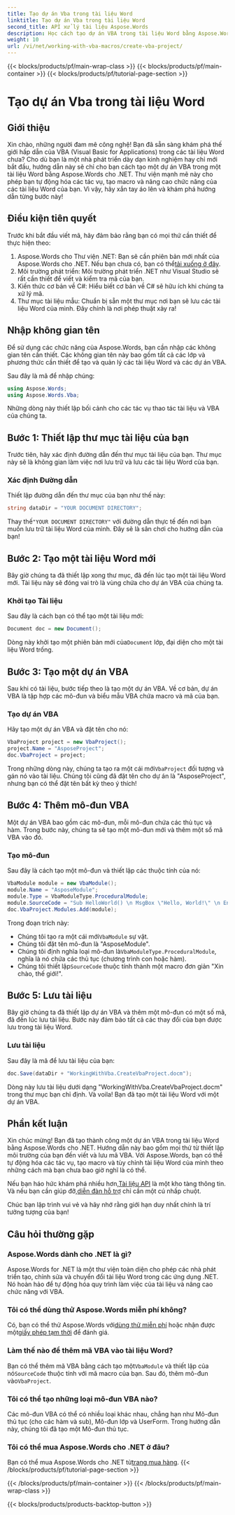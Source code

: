 ```yaml
---
title: Tạo dự án Vba trong tài liệu Word
linktitle: Tạo dự án Vba trong tài liệu Word
second_title: API xử lý tài liệu Aspose.Words
description: Học cách tạo dự án VBA trong tài liệu Word bằng Aspose.Words cho .NET. Làm theo hướng dẫn từng bước của chúng tôi để tự động hóa tài liệu liền mạch!
weight: 10
url: /vi/net/working-with-vba-macros/create-vba-project/
---
```


{{< blocks/products/pf/main-wrap-class >}}
{{< blocks/products/pf/main-container >}}
{{< blocks/products/pf/tutorial-page-section >}}

# Tạo dự án Vba trong tài liệu Word


## Giới thiệu

Xin chào, những người đam mê công nghệ! Bạn đã sẵn sàng khám phá thế giới hấp dẫn của VBA (Visual Basic for Applications) trong các tài liệu Word chưa? Cho dù bạn là một nhà phát triển dày dạn kinh nghiệm hay chỉ mới bắt đầu, hướng dẫn này sẽ chỉ cho bạn cách tạo một dự án VBA trong một tài liệu Word bằng Aspose.Words cho .NET. Thư viện mạnh mẽ này cho phép bạn tự động hóa các tác vụ, tạo macro và nâng cao chức năng của các tài liệu Word của bạn. Vì vậy, hãy xắn tay áo lên và khám phá hướng dẫn từng bước này!

## Điều kiện tiên quyết

Trước khi bắt đầu viết mã, hãy đảm bảo rằng bạn có mọi thứ cần thiết để thực hiện theo:

1.  Aspose.Words cho Thư viện .NET: Bạn sẽ cần phiên bản mới nhất của Aspose.Words cho .NET. Nếu bạn chưa có, bạn có thể[tải xuống ở đây](https://releases.aspose.com/words/net/).
2. Môi trường phát triển: Môi trường phát triển .NET như Visual Studio sẽ rất cần thiết để viết và kiểm tra mã của bạn.
3. Kiến thức cơ bản về C#: Hiểu biết cơ bản về C# sẽ hữu ích khi chúng ta xử lý mã.
4. Thư mục tài liệu mẫu: Chuẩn bị sẵn một thư mục nơi bạn sẽ lưu các tài liệu Word của mình. Đây chính là nơi phép thuật xảy ra!

## Nhập không gian tên

Để sử dụng các chức năng của Aspose.Words, bạn cần nhập các không gian tên cần thiết. Các không gian tên này bao gồm tất cả các lớp và phương thức cần thiết để tạo và quản lý các tài liệu Word và các dự án VBA.

Sau đây là mã để nhập chúng:

```csharp
using Aspose.Words;
using Aspose.Words.Vba;
```

Những dòng này thiết lập bối cảnh cho các tác vụ thao tác tài liệu và VBA của chúng ta.

## Bước 1: Thiết lập thư mục tài liệu của bạn

Trước tiên, hãy xác định đường dẫn đến thư mục tài liệu của bạn. Thư mục này sẽ là không gian làm việc nơi lưu trữ và lưu các tài liệu Word của bạn.

### Xác định Đường dẫn

Thiết lập đường dẫn đến thư mục của bạn như thế này:

```csharp
string dataDir = "YOUR DOCUMENT DIRECTORY";
```

 Thay thế`"YOUR DOCUMENT DIRECTORY"` với đường dẫn thực tế đến nơi bạn muốn lưu trữ tài liệu Word của mình. Đây sẽ là sân chơi cho hướng dẫn của bạn!

## Bước 2: Tạo một tài liệu Word mới

Bây giờ chúng ta đã thiết lập xong thư mục, đã đến lúc tạo một tài liệu Word mới. Tài liệu này sẽ đóng vai trò là vùng chứa cho dự án VBA của chúng ta.

### Khởi tạo Tài liệu

Sau đây là cách bạn có thể tạo một tài liệu mới:

```csharp
Document doc = new Document();
```

 Dòng này khởi tạo một phiên bản mới của`Document` lớp, đại diện cho một tài liệu Word trống.

## Bước 3: Tạo một dự án VBA

Sau khi có tài liệu, bước tiếp theo là tạo một dự án VBA. Về cơ bản, dự án VBA là tập hợp các mô-đun và biểu mẫu VBA chứa macro và mã của bạn.

### Tạo dự án VBA

Hãy tạo một dự án VBA và đặt tên cho nó:

```csharp
VbaProject project = new VbaProject();
project.Name = "AsposeProject";
doc.VbaProject = project;
```

 Trong những dòng này, chúng ta tạo ra một cái mới`VbaProject` đối tượng và gán nó vào tài liệu. Chúng tôi cũng đã đặt tên cho dự án là "AsposeProject", nhưng bạn có thể đặt tên bất kỳ theo ý thích!

## Bước 4: Thêm mô-đun VBA

Một dự án VBA bao gồm các mô-đun, mỗi mô-đun chứa các thủ tục và hàm. Trong bước này, chúng ta sẽ tạo một mô-đun mới và thêm một số mã VBA vào đó.

### Tạo mô-đun

Sau đây là cách tạo một mô-đun và thiết lập các thuộc tính của nó:

```csharp
VbaModule module = new VbaModule();
module.Name = "AsposeModule";
module.Type = VbaModuleType.ProceduralModule;
module.SourceCode = "Sub HelloWorld() \n MsgBox \"Hello, World!\" \n End Sub";
doc.VbaProject.Modules.Add(module);
```

Trong đoạn trích này:
-  Chúng tôi tạo ra một cái mới`VbaModule` sự vật.
- Chúng tôi đặt tên mô-đun là "AsposeModule".
-  Chúng tôi định nghĩa loại mô-đun là`VbaModuleType.ProceduralModule`, nghĩa là nó chứa các thủ tục (chương trình con hoặc hàm).
-  Chúng tôi thiết lập`SourceCode` thuộc tính thành một macro đơn giản "Xin chào, thế giới!".

## Bước 5: Lưu tài liệu

Bây giờ chúng ta đã thiết lập dự án VBA và thêm một mô-đun có một số mã, đã đến lúc lưu tài liệu. Bước này đảm bảo tất cả các thay đổi của bạn được lưu trong tài liệu Word.

### Lưu tài liệu

Sau đây là mã để lưu tài liệu của bạn:

```csharp
doc.Save(dataDir + "WorkingWithVba.CreateVbaProject.docm");
```

Dòng này lưu tài liệu dưới dạng "WorkingWithVba.CreateVbaProject.docm" trong thư mục bạn chỉ định. Và voila! Bạn đã tạo một tài liệu Word với một dự án VBA.

## Phần kết luận

Xin chúc mừng! Bạn đã tạo thành công một dự án VBA trong tài liệu Word bằng Aspose.Words cho .NET. Hướng dẫn này bao gồm mọi thứ từ thiết lập môi trường của bạn đến viết và lưu mã VBA. Với Aspose.Words, bạn có thể tự động hóa các tác vụ, tạo macro và tùy chỉnh tài liệu Word của mình theo những cách mà bạn chưa bao giờ nghĩ là có thể.

 Nếu bạn háo hức khám phá nhiều hơn,[Tài liệu API](https://reference.aspose.com/words/net/) là một kho tàng thông tin. Và nếu bạn cần giúp đỡ,[diễn đàn hỗ trợ](https://forum.aspose.com/c/words/8) chỉ cần một cú nhấp chuột.

Chúc bạn lập trình vui vẻ và hãy nhớ rằng giới hạn duy nhất chính là trí tưởng tượng của bạn!

## Câu hỏi thường gặp

### Aspose.Words dành cho .NET là gì?  
Aspose.Words for .NET là một thư viện toàn diện cho phép các nhà phát triển tạo, chỉnh sửa và chuyển đổi tài liệu Word trong các ứng dụng .NET. Nó hoàn hảo để tự động hóa quy trình làm việc của tài liệu và nâng cao chức năng với VBA.

### Tôi có thể dùng thử Aspose.Words miễn phí không?  
 Có, bạn có thể thử Aspose.Words với[dùng thử miễn phí](https://releases.aspose.com/) hoặc nhận được một[giấy phép tạm thời](https://purchase.aspose.com/temporary-license/) để đánh giá.

### Làm thế nào để thêm mã VBA vào tài liệu Word?  
 Bạn có thể thêm mã VBA bằng cách tạo một`VbaModule` và thiết lập của nó`SourceCode` thuộc tính với mã macro của bạn. Sau đó, thêm mô-đun vào`VbaProject`.

### Tôi có thể tạo những loại mô-đun VBA nào?  
Các mô-đun VBA có thể có nhiều loại khác nhau, chẳng hạn như Mô-đun thủ tục (cho các hàm và sub), Mô-đun lớp và UserForm. Trong hướng dẫn này, chúng tôi đã tạo một Mô-đun thủ tục.

### Tôi có thể mua Aspose.Words cho .NET ở đâu?  
Bạn có thể mua Aspose.Words cho .NET từ[trang mua hàng](https://purchase.aspose.com/buy).
{{< /blocks/products/pf/tutorial-page-section >}}

{{< /blocks/products/pf/main-container >}}
{{< /blocks/products/pf/main-wrap-class >}}

{{< blocks/products/products-backtop-button >}}
